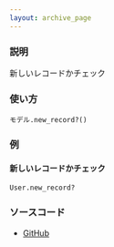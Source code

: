 ```yaml
---
layout: archive_page
---
```

### 説明
新しいレコードかチェック

### 使い方
    モデル.new_record?()

### 例
#### 新しいレコードかチェック
    User.new_record?

### ソースコード
* [GitHub](https://github.com/rails/rails/blob/ac30e389ecfa0e26e3d44c1eda8488ddf63b3ecc/activerecord/lib/active_record/persistence.rb#L231)